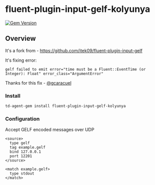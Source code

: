 <meta name="google-site-verification" content="WkECiSvDYsSqJN9lZB5zqbpYXY6Tx0qO-HJ9gVtvqhk" />

# fluent-plugin-input-gelf-kolyunya

[![Gem Version](https://badge.fury.io/rb/fluent-plugin-input-gelf-kolyunya.svg)](http://badge.fury.io/rb/fluent-plugin-input-gelf-kolyunya)

## Overview

It's a fork from - https://github.com/itek09/fluent-plugin-input-gelf

It's fixing error:

```
gelf failed to emit error="time must be a Fluent::EventTime (or Integer): Float" error_class="ArgumentError"
```

Thanks for this fix - [@gcaracuel](https://github.com/gcaracuel)

### Install

```sh
td-agent-gem install fluent-plugin-input-gelf-kolyunya
```

### Configuration

Accept GELF encoded messages over UDP

```
<source>
  type gelf
  tag example.gelf
  bind 127.0.0.1
  port 12201
</source>

<match example.gelf>
  type stdout
</match>
```
